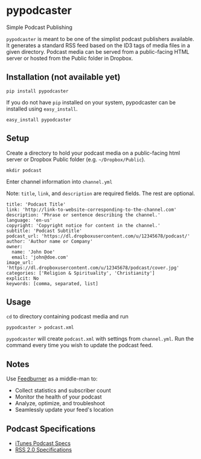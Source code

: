 # pypodcaster

Simple Podcast Publishing

`pypodcaster` is meant to be one of the simplist podcast publishers available. It generates a standard RSS feed based on the ID3 tags of media files in a given directory. Podcast media can be served from a public-facing HTML server or hosted from the Public folder in Dropbox.

## Installation (not available yet)

    pip install pypodcaster

If you do not have `pip` installed on your system, pypodcaster can be installed using `easy_install`.

    easy_install pypodcaster
  
## Setup

Create a directory to hold your podcast media on a public-facing html server or Dropbox Public folder (e.g. `~/Dropbox/Public`).

    mkdir podcast

Enter channel information into `channel.yml`

Note: `title`, `link`, and `description` are required fields. The rest are optional.

```
title: 'Podcast Title'
link: 'http://link-to-website-corresponding-to-the-channel.com'
description: 'Phrase or sentence describing the channel.'
language: 'en-us'
copyright: 'Copyright notice for content in the channel.'
subtitle: 'Podcast Subtitle'
podcast_url: 'https://dl.dropboxusercontent.com/u/12345678/podcast/'
author: 'Author name or Company'
owner:
  name: 'John Doe'
  email: 'john@doe.com'
image_url: 'https://dl.dropboxusercontent.com/u/12345678/podcast/cover.jpg'
categories: ['Religion & Spirituality', 'Christianity']
explicit: No
keywords: [comma, separated, list]
```

## Usage

`cd` to directory containing podcast media and run

    pypodcaster > podcast.xml

`pypodcaster` will create `podcast.xml` with settings from `channel.yml`. Run the command every time you wish to update the podcast feed.

## Notes

Use [Feedburner](http://feedburner.com) as a middle-man to:

- Collect statistics and subscriber count
- Monitor the health of your podcast
- Analyze, optimize, and troubleshoot
- Seamlessly update your feed's location

## Podcast Specifications

- [iTunes Podcast Specs](http://www.apple.com/itunes/podcasts/specs.html)
- [RSS 2.0 Specifications](https://validator.w3.org/feed/docs/rss2.html)
